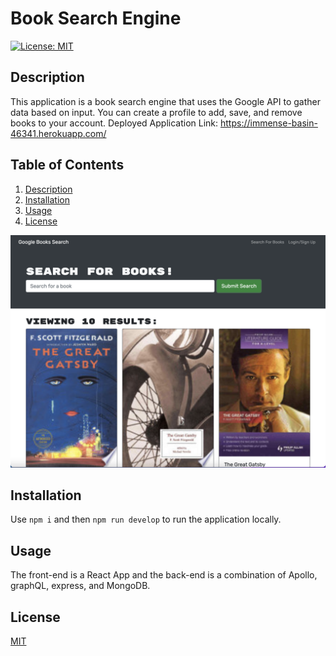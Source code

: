 # Book Search Engine
  [![License: MIT](https://img.shields.io/badge/License-MIT-yellow.svg)](https://opensource.org/licenses/MIT)
  ## Description
  This application is a book search engine that uses the Google API to gather data based on input. You can create a profile to add, save, and remove books to your account. Deployed Application Link: https://immense-basin-46341.herokuapp.com/
  ## Table of Contents
  1. [Description](#description)
  2. [Installation](#installation)
  3. [Usage](#usage)
  4. [License](#license)  

  ![Screenshot](client/public/screenshot.png)  

  ## Installation
  Use ```npm i``` and then ```npm run develop``` to run the application locally.
  ## Usage
  The front-end is a React App and the back-end is a combination of Apollo, graphQL, express, and MongoDB.
  ## License
  [MIT](https://choosealicense.com/licenses/mit/)